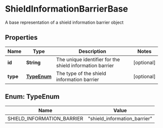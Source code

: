 

# ShieldInformationBarrierBase

A base representation of a shield information barrier object

## Properties

| Name | Type | Description | Notes |
|------------ | ------------- | ------------- | -------------|
|**id** | **String** | The unique identifier for the shield information barrier |  [optional] |
|**type** | [**TypeEnum**](#TypeEnum) | The type of the shield information barrier |  [optional] |



## Enum: TypeEnum

| Name | Value |
|---- | -----|
| SHIELD_INFORMATION_BARRIER | &quot;shield_information_barrier&quot; |




